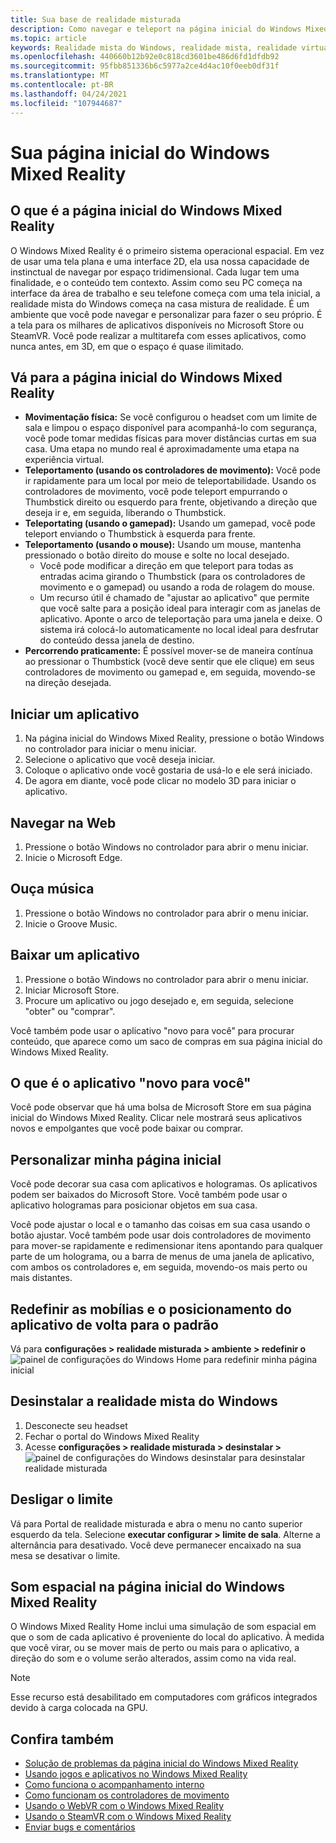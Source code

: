 ```yaml
---
title: Sua base de realidade misturada
description: Como navegar e teleport na página inicial do Windows Mixed Reality, iniciar aplicativos e jogos, personalizar a página inicial e alterar as configurações de Visual, áudio e fala.
ms.topic: article
keywords: Realidade mista do Windows, realidade mista, realidade virtual, VR, Sr, Home, navegar, contornar, aplicativos, jogos
ms.openlocfilehash: 440660b12b92e0c818cd3601be486d6fd1dfdb92
ms.sourcegitcommit: 95fbb851336b6c5977a2ce4d4ac10f0eeb0df31f
ms.translationtype: MT
ms.contentlocale: pt-BR
ms.lasthandoff: 04/24/2021
ms.locfileid: "107944687"
---
```

# <a name="your-windows-mixed-reality-home"></a>Sua página inicial do Windows Mixed Reality

## <a name="what-is-the-windows-mixed-reality-home"></a>O que é a página inicial do Windows Mixed Reality

O Windows Mixed Reality é o primeiro sistema operacional espacial. Em vez de usar uma tela plana e uma interface 2D, ela usa nossa capacidade de instinctual de navegar por espaço tridimensional. Cada lugar tem uma finalidade, e o conteúdo tem contexto. Assim como seu PC começa na interface da área de trabalho e seu telefone começa com uma tela inicial, a realidade mista do Windows começa na casa mistura de realidade. É um ambiente que você pode navegar e personalizar para fazer o seu próprio. É a tela para os milhares de aplicativos disponíveis no Microsoft Store ou SteamVR. Você pode realizar a multitarefa com esses aplicativos, como nunca antes, em 3D, em que o espaço é quase ilimitado.

## <a name="move-through-the-windows-mixed-reality-home"></a>Vá para a página inicial do Windows Mixed Reality

* **Movimentação física:** Se você configurou o headset com um limite de sala e limpou o espaço disponível para acompanhá-lo com segurança, você pode tomar medidas físicas para mover distâncias curtas em sua casa. Uma etapa no mundo real é aproximadamente uma etapa na experiência virtual.
* **Teleportamento (usando os controladores de movimento):** Você pode ir rapidamente para um local por meio de teleportabilidade. Usando os controladores de movimento, você pode teleport empurrando o Thumbstick direito ou esquerdo para frente, objetivando a direção que deseja ir e, em seguida, liberando o Thumbstick.
* **Teleportating (usando o gamepad):** Usando um gamepad, você pode teleport enviando o Thumbstick à esquerda para frente.
* **Teleportamento (usando o mouse):** Usando um mouse, mantenha pressionado o botão direito do mouse e solte no local desejado.
  * Você pode modificar a direção em que teleport para todas as entradas acima girando o Thumbstick (para os controladores de movimento e o gamepad) ou usando a roda de rolagem do mouse.
  * Um recurso útil é chamado de "ajustar ao aplicativo" que permite que você salte para a posição ideal para interagir com as janelas de aplicativo. Aponte o arco de teleportação para uma janela e deixe. O sistema irá colocá-lo automaticamente no local ideal para desfrutar do conteúdo dessa janela de destino.
* **Percorrendo praticamente:** É possível mover-se de maneira contínua ao pressionar o Thumbstick (você deve sentir que ele clique) em seus controladores de movimento ou gamepad e, em seguida, movendo-se na direção desejada.

## <a name="launch-an-app"></a>Iniciar um aplicativo

1. Na página inicial do Windows Mixed Reality, pressione o botão Windows no controlador para iniciar o menu iniciar.
2. Selecione o aplicativo que você deseja iniciar.
3. Coloque o aplicativo onde você gostaria de usá-lo e ele será iniciado.
4. De agora em diante, você pode clicar no modelo 3D para iniciar o aplicativo.

## <a name="browse-the-web"></a>Navegar na Web

1. Pressione o botão Windows no controlador para abrir o menu iniciar.
2. Inicie o Microsoft Edge.

## <a name="play-music"></a>Ouça música

1. Pressione o botão Windows no controlador para abrir o menu iniciar.
2. Inicie o Groove Music.

## <a name="download-an-app"></a>Baixar um aplicativo

1. Pressione o botão Windows no controlador para abrir o menu iniciar.
2. Iniciar Microsoft Store.
3. Procure um aplicativo ou jogo desejado e, em seguida, selecione "obter" ou "comprar".

Você também pode usar o aplicativo "novo para você" para procurar conteúdo, que aparece como um saco de compras em sua página inicial do Windows Mixed Reality.

## <a name="what-is-the-new-for-you-app"></a>O que é o aplicativo "novo para você"

Você pode observar que há uma bolsa de Microsoft Store em sua página inicial do Windows Mixed Reality. Clicar nele mostrará seus aplicativos novos e empolgantes que você pode baixar ou comprar.

## <a name="personalize-my-home"></a>Personalizar minha página inicial

Você pode decorar sua casa com aplicativos e hologramas. Os aplicativos podem ser baixados do Microsoft Store. Você também pode usar o aplicativo hologramas para posicionar objetos em sua casa.

Você pode ajustar o local e o tamanho das coisas em sua casa usando o botão ajustar. Você também pode usar dois controladores de movimento para mover-se rapidamente e redimensionar itens apontando para qualquer parte de um holograma, ou a barra de menus de uma janela de aplicativo, com ambos os controladores e, em seguida, movendo-os mais perto ou mais distantes.

## <a name="reset-my-homes-furniture-and-app-placement-back-to-default"></a>Redefinir as mobílias e o posicionamento do aplicativo de volta para o padrão

Vá para **configurações > realidade misturada > ambiente > redefinir o** ![ painel de configurações do Windows Home para redefinir minha página inicial](images/1050px-environmentreset.png)

## <a name="uninstall-windows-mixed-reality"></a>Desinstalar a realidade mista do Windows

1. Desconecte seu headset
2. Fechar o portal do Windows Mixed Reality
3. Acesse **configurações > realidade misturada > desinstalar >** ![ painel de configurações do Windows desinstalar para desinstalar realidade misturada](images/1050px-uninstall2.png)

## <a name="turn-off-the-boundary"></a>Desligar o limite

Vá para Portal de realidade misturada e abra o menu no canto superior esquerdo da tela. Selecione **executar configurar > limite de sala**. Alterne a alternância para desativado. Você deve permanecer encaixado na sua mesa se desativar o limite.

## <a name="spatial-sound-in-the-windows-mixed-reality-home"></a>Som espacial na página inicial do Windows Mixed Reality

O Windows Mixed Reality Home inclui uma simulação de som espacial em que o som de cada aplicativo é proveniente do local do aplicativo. À medida que você virar, ou se mover mais de perto ou mais para o aplicativo, a direção do som e o volume serão alterados, assim como na vida real. 

> [!NOTE]
> Esse recurso está desabilitado em computadores com gráficos integrados devido à carga colocada na GPU.

## <a name="see-also"></a>Confira também

* [Solução de problemas da página inicial do Windows Mixed Reality](wmr-setup-faq.yml#my-motion-controllers-aren-t-working)
* [Usando jogos e aplicativos no Windows Mixed Reality](using-games-and-apps-in-windows-mixed-reality.md)
* [Como funciona o acompanhamento interno](tracking-system.md)
* [Como funcionam os controladores de movimento](controllers-in-wmr.md)
* [Usando o WebVR com o Windows Mixed Reality](webvr.md)
* [Usando o SteamVR com o Windows Mixed Reality](using-steamvr-with-windows-mixed-reality.md)
* [Enviar bugs e comentários](filing-feedback.md)
